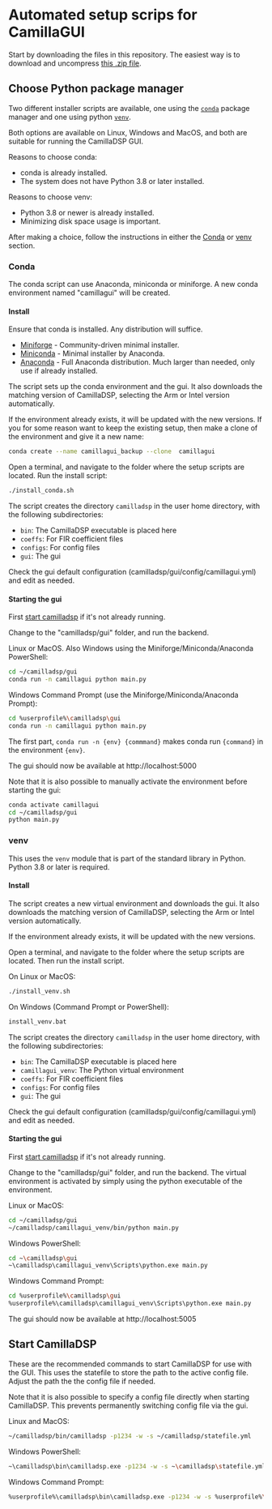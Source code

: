 # Automated setup scrips for CamillaGUI

Start by downloading the files in this repository. The easiest way is to download and uncompress [this .zip file](https://github.com/HEnquist/camilladsp-setupscripts/archive/refs/heads/master.zip).

## Choose Python package manager
Two different installer scripts are available,
one using the [`conda`](#conda) package manager and one using python [`venv`](#venv).

Both options are available on Linux, Windows and MacOS,
and both are suitable for running the CamillaDSP GUI.

Reasons to choose conda:
- conda is already installed.
- The system does not have Python 3.8 or later installed.

Reasons to choose venv:
- Python 3.8 or newer is already installed.
- Minimizing disk space usage is important.

After making a choice, follow the instructions in either the [Conda](#conda) or [venv](#venv) section.

### Conda

The conda script can use Anaconda, miniconda or miniforge. A new conda environment named "camillagui" will be created.

#### Install
Ensure that conda is installed. Any distribution will suffice.
- [Miniforge](https://github.com/conda-forge/miniforge) - Community-driven minimal installer.
- [Miniconda](https://docs.conda.io/projects/miniconda/en/latest/) - Minimal installer by Anaconda.
- [Anaconda](https://www.anaconda.com/download) - Full Anaconda distribution. Much larger than needed, only use if already installed.

The script sets up the conda environment and the gui. It also downloads the matching version of CamillaDSP, selecting the Arm or Intel version automatically.

If the environment already exists, it will be updated with the new versions. If you for some reason want to keep the existing setup, then make a clone of the environment and give it a new name:
```sh
conda create --name camillagui_backup --clone  camillagui
```

Open a terminal, and navigate to the folder where the setup scripts are located. Run the install script:
```sh
./install_conda.sh
```

The script creates the directory `camilladsp` in the user home directory,
with the following subdirectories:
- `bin`: The CamillaDSP executable is placed here
- `coeffs`: For FIR coefficient files
- `configs`: For config files
- `gui`: The gui

Check the gui default configuration (camilladsp/gui/config/camillagui.yml)
and edit as needed.


#### Starting the gui

First [start camilladsp](#start-camilladsp) if it's not already running.

Change to the "camilladsp/gui" folder, and run the backend. 

Linux or MacOS. Also Windows using the Miniforge/Miniconda/Anaconda PowerShell:
```sh
cd ~/camilladsp/gui
conda run -n camillagui python main.py
```

Windows Command Prompt (use the Miniforge/Miniconda/Anaconda Prompt):
```sh
cd %userprofile%\camilladsp\gui
conda run -n camillagui python main.py
```

The first part, `conda run -n {env} {commmand}` makes conda run `{command}` in the environment `{env}`.

The gui should now be available at http://localhost:5000

Note that it is also possible to manually activate the environment before starting the gui:
```sh
conda activate camillagui
cd ~/camilladsp/gui
python main.py
```


### venv

This uses the `venv` module that is part of the standard library in Python.
Python 3.8 or later is required.

#### Install
The script creates a new virtual environment and downloads the gui. It also downloads the matching version of CamillaDSP, selecting the Arm or Intel version automatically.

If the environment already exists, it will be updated with the new versions.

Open a terminal, and navigate to the folder where the setup scripts are located.
Then run the install script.

On Linux or MacOS:
```sh
./install_venv.sh
```

On Windows (Command Prompt or PowerShell):
```sh
install_venv.bat
```

The script creates the directory `camilladsp` in the user home directory,
with the following subdirectories:
- `bin`: The CamillaDSP executable is placed here
- `camillagui_venv`: The Python virtual environment
- `coeffs`: For FIR coefficient files
- `configs`: For config files
- `gui`: The gui

Check the gui default configuration (camilladsp/gui/config/camillagui.yml)
and edit as needed.

#### Starting the gui

First [start camilladsp](#start-camilladsp) if it's not already running.

Change to the "camilladsp/gui" folder, and run the backend.
The virtual environment is activated by simply using
the python executable of the environment.

Linux or MacOS:
```sh
cd ~/camilladsp/gui
~/camilladsp/camillagui_venv/bin/python main.py
```

Windows PowerShell:
```sh
cd ~\camilladsp\gui
~\camilladsp\camillagui_venv\Scripts\python.exe main.py
```

Windows Command Prompt:
```sh
cd %userprofile%\camilladsp\gui
%userprofile%\camilladsp\camillagui_venv\Scripts\python.exe main.py
```

The gui should now be available at http://localhost:5005


## Start CamillaDSP
These are the recommended commands to start CamillaDSP for use with the GUI.
This uses the statefile to store the path to the active config file.
Adjust the path the the config file if needed.

Note that it is also possible to specify a config file directly when starting CamillaDSP.
This prevents permanently switching config file via the gui.

Linux and MacOS:
```sh
~/camilladsp/bin/camilladsp -p1234 -w -s ~/camilladsp/statefile.yml
```

Windows PowerShell:
```sh
~\camilladsp\bin\camilladsp.exe -p1234 -w -s ~\camilladsp\statefile.yml
```

Windows Command Prompt:
```sh
%userprofile%\camilladsp\bin\camilladsp.exe -p1234 -w -s %userprofile%\camilladsp\statefile.yml
```